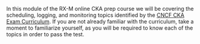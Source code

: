 <!-- CKA Self-Study Mod 1 -->

In this module of the RX-M online CKA prep course we will be covering the scheduling, logging, and monitoring topics
identified by the [CNCF CKA Exam Curriculum](https://github.com/cncf/curriculum/blob/master/CKA_Curriculum_V1.17.pdf).
If you are not already familiar with the curriculum, take a moment to familiarize yourself, as you will be required to
know each of the topics in order to pass the test.
